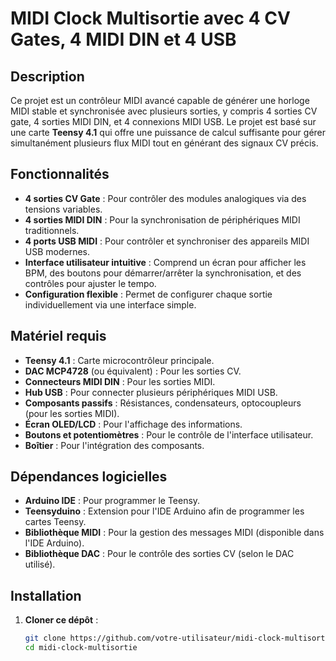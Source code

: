 # MIDI Clock Multisortie avec 4 CV Gates, 4 MIDI DIN et 4 USB

## Description

Ce projet est un contrôleur MIDI avancé capable de générer une horloge MIDI stable et synchronisée avec plusieurs sorties, y compris 4 sorties CV gate, 4 sorties MIDI DIN, et 4 connexions MIDI USB. Le projet est basé sur une carte **Teensy 4.1** qui offre une puissance de calcul suffisante pour gérer simultanément plusieurs flux MIDI tout en générant des signaux CV précis.

## Fonctionnalités

- **4 sorties CV Gate** : Pour contrôler des modules analogiques via des tensions variables.
- **4 sorties MIDI DIN** : Pour la synchronisation de périphériques MIDI traditionnels.
- **4 ports USB MIDI** : Pour contrôler et synchroniser des appareils MIDI USB modernes.
- **Interface utilisateur intuitive** : Comprend un écran pour afficher les BPM, des boutons pour démarrer/arrêter la synchronisation, et des contrôles pour ajuster le tempo.
- **Configuration flexible** : Permet de configurer chaque sortie individuellement via une interface simple.

## Matériel requis

- **Teensy 4.1** : Carte microcontrôleur principale.
- **DAC MCP4728** (ou équivalent) : Pour les sorties CV.
- **Connecteurs MIDI DIN** : Pour les sorties MIDI.
- **Hub USB** : Pour connecter plusieurs périphériques MIDI USB.
- **Composants passifs** : Résistances, condensateurs, optocoupleurs (pour les sorties MIDI).
- **Écran OLED/LCD** : Pour l'affichage des informations.
- **Boutons et potentiomètres** : Pour le contrôle de l'interface utilisateur.
- **Boîtier** : Pour l'intégration des composants.

## Dépendances logicielles

- **Arduino IDE** : Pour programmer le Teensy.
- **Teensyduino** : Extension pour l'IDE Arduino afin de programmer les cartes Teensy.
- **Bibliothèque MIDI** : Pour la gestion des messages MIDI (disponible dans l'IDE Arduino).
- **Bibliothèque DAC** : Pour le contrôle des sorties CV (selon le DAC utilisé).

## Installation

1. **Cloner ce dépôt** :
   ```bash
   git clone https://github.com/votre-utilisateur/midi-clock-multisortie.git
   cd midi-clock-multisortie
